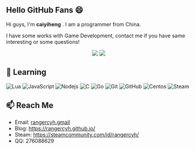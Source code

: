 ## Hello GitHub Fans :smile:

Hi guys, I'm **caiyiheng** . I am a programmer from China. 

I have some works with Game Development, contact me if you have same interesting or some questions!

<p align="center">
    <img src ="https://github-readme-stats-b8fusqu02-rangercyh.vercel.app/api/top-langs/?username=rangercyh&exclude_repo=rangercyh,rangercyh.github.io&layout=compact&hide_border=true&langs_count=10&theme=graywhite&include_all_commits=true&count_private=true">
  <img src ="https://github-readme-stats-b8fusqu02-rangercyh.vercel.app/api?username=rangercyh&show_icons=true&hide_border=true&theme=graywhite&include_all_commits=true&count_private=true">
</p>

## 📖 Learning

![Lua](https://img.shields.io/badge/-Lua-gray?style=flat-square&logo=lua)
![JavaScript](https://img.shields.io/badge/-JavaScript-gray?style=flat-square&logo=javascript)
![Nodejs](https://img.shields.io/badge/-Nodejs-gray?style=flat-square&logo=Node.js)
![C](https://img.shields.io/badge/-C-gray?style=flat-square&logo=c)
![Go](https://img.shields.io/badge/-Go-gray?style=flat-square&logo=go)
![Git](https://img.shields.io/badge/-Git-gray?style=flat-square&logo=git)
![GitHub](https://img.shields.io/badge/-GitHub-gray?style=flat-square&logo=github)
![Centos](https://img.shields.io/badge/-Centos-gray?style=flat-square&logo=centos)
![Steam](https://img.shields.io/badge/-Steam-gray?style=flat-square&logo=steam)

## 📫 Reach Me

- Email: [rangercyh.gmail](mailto:rangercyh@gmail.com)
- Blog: <https://rangercyh.github.io/>
- Steam: <https://steamcommunity.com/id/rangercyh/>
- QQ: 276088629
